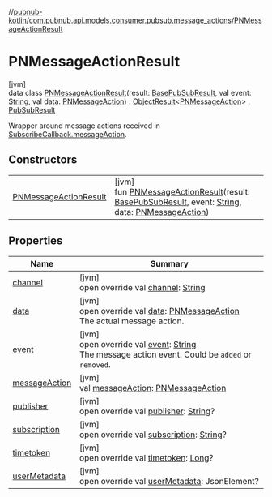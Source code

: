 //[pubnub-kotlin](../../../index.md)/[com.pubnub.api.models.consumer.pubsub.message_actions](../index.md)/[PNMessageActionResult](index.md)

# PNMessageActionResult

[jvm]\
data class [PNMessageActionResult](index.md)(result: [BasePubSubResult](../../com.pubnub.api.models.consumer.pubsub/-base-pub-sub-result/index.md), val event: [String](https://kotlinlang.org/api/latest/jvm/stdlib/kotlin/-string/index.html), val data: [PNMessageAction](../../com.pubnub.api.models.consumer.message_actions/-p-n-message-action/index.md)) : [ObjectResult](../../com.pubnub.api.models.consumer.pubsub.objects/-object-result/index.md)&lt;[PNMessageAction](../../com.pubnub.api.models.consumer.message_actions/-p-n-message-action/index.md)&gt; , [PubSubResult](../../com.pubnub.api.models.consumer.pubsub/-pub-sub-result/index.md)

Wrapper around message actions received in [SubscribeCallback.messageAction](../../com.pubnub.api.callbacks/-subscribe-callback/message-action.md).

## Constructors

| | |
|---|---|
| [PNMessageActionResult](-p-n-message-action-result.md) | [jvm]<br>fun [PNMessageActionResult](-p-n-message-action-result.md)(result: [BasePubSubResult](../../com.pubnub.api.models.consumer.pubsub/-base-pub-sub-result/index.md), event: [String](https://kotlinlang.org/api/latest/jvm/stdlib/kotlin/-string/index.html), data: [PNMessageAction](../../com.pubnub.api.models.consumer.message_actions/-p-n-message-action/index.md)) |

## Properties

| Name | Summary |
|---|---|
| [channel](../../com.pubnub.api.models.consumer.pubsub/-pub-sub-result/channel.md) | [jvm]<br>open override val [channel](../../com.pubnub.api.models.consumer.pubsub/-pub-sub-result/channel.md): [String](https://kotlinlang.org/api/latest/jvm/stdlib/kotlin/-string/index.html) |
| [data](data.md) | [jvm]<br>open override val [data](data.md): [PNMessageAction](../../com.pubnub.api.models.consumer.message_actions/-p-n-message-action/index.md)<br>The actual message action. |
| [event](event.md) | [jvm]<br>open override val [event](event.md): [String](https://kotlinlang.org/api/latest/jvm/stdlib/kotlin/-string/index.html)<br>The message action event. Could be `added` or `removed`. |
| [messageAction](message-action.md) | [jvm]<br>val [messageAction](message-action.md): [PNMessageAction](../../com.pubnub.api.models.consumer.message_actions/-p-n-message-action/index.md) |
| [publisher](../../com.pubnub.api.models.consumer.pubsub/-pub-sub-result/publisher.md) | [jvm]<br>open override val [publisher](../../com.pubnub.api.models.consumer.pubsub/-pub-sub-result/publisher.md): [String](https://kotlinlang.org/api/latest/jvm/stdlib/kotlin/-string/index.html)? |
| [subscription](../../com.pubnub.api.models.consumer.pubsub/-pub-sub-result/subscription.md) | [jvm]<br>open override val [subscription](../../com.pubnub.api.models.consumer.pubsub/-pub-sub-result/subscription.md): [String](https://kotlinlang.org/api/latest/jvm/stdlib/kotlin/-string/index.html)? |
| [timetoken](../../com.pubnub.api.models.consumer.pubsub/-pub-sub-result/timetoken.md) | [jvm]<br>open override val [timetoken](../../com.pubnub.api.models.consumer.pubsub/-pub-sub-result/timetoken.md): [Long](https://kotlinlang.org/api/latest/jvm/stdlib/kotlin/-long/index.html)? |
| [userMetadata](../../com.pubnub.api.models.consumer.pubsub/-pub-sub-result/user-metadata.md) | [jvm]<br>open override val [userMetadata](../../com.pubnub.api.models.consumer.pubsub/-pub-sub-result/user-metadata.md): JsonElement? |
